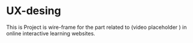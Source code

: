 # UX-desing
This is Project is wire-frame for the part related to (video placeholder ) in online interactive learning websites.
